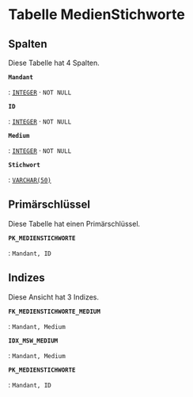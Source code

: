 # Tabelle **MedienStichworte**



## Spalten

Diese Tabelle hat 4 Spalten.

**`Mandant`**

:   [`INTEGER`](https://firebirdsql.org/file/documentation/html/en/refdocs/fblangref40/firebird-40-language-reference.html#fblangref40-datatypes-inttypes) · `NOT NULL`

    

**`ID`**

:   [`INTEGER`](https://firebirdsql.org/file/documentation/html/en/refdocs/fblangref40/firebird-40-language-reference.html#fblangref40-datatypes-inttypes) · `NOT NULL`

    

**`Medium`**

:   [`INTEGER`](https://firebirdsql.org/file/documentation/html/en/refdocs/fblangref40/firebird-40-language-reference.html#fblangref40-datatypes-inttypes) · `NOT NULL`

    

**`Stichwort`**

:   [`VARCHAR(50)`](https://firebirdsql.org/file/documentation/html/en/refdocs/fblangref40/firebird-40-language-reference.html#fblangref40-datatypes-chartypes)

    

## Primärschlüssel

Diese Tabelle hat einen Primärschlüssel.

**`PK_MEDIENSTICHWORTE`**

:   `Mandant, ID`

    

## Indizes

Diese Ansicht hat 3 Indizes.

**`FK_MEDIENSTICHWORTE_MEDIUM`**

:   `Mandant, Medium`

    

**`IDX_MSW_MEDIUM`**

:   `Mandant, Medium`

    

**`PK_MEDIENSTICHWORTE`**

:   `Mandant, ID`

    
